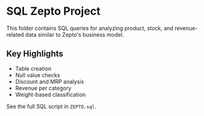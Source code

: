 # SQL Zepto Project

This folder contains SQL queries for analyzing product, stock, and revenue-related data similar to Zepto's business model.

## Key Highlights
- Table creation
- Null value checks
- Discount and MRP analysis
- Revenue per category
- Weight-based classification

See the full SQL script in `ZEPTO.sql`.

